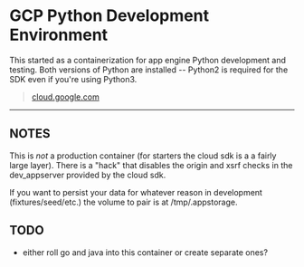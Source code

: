 # GCP Python Development Environment

This started as a containerization for app engine Python development and
testing. Both versions of Python are installed -- Python2 is required for the
SDK even if you're using Python3.

> [cloud.google.com](https://cloud.google.com/python/setup)

---

## NOTES

This is *not* a production container (for starters the cloud sdk is a a fairly
large layer). There is a "hack" that disables the origin and xsrf checks in the
dev_appserver provided by the cloud sdk.

If you want to persist your data for whatever reason in development
(fixtures/seed/etc.) the volume to pair is at /tmp/.appstorage.

## TODO

- either roll go and java into this container or create separate ones?
